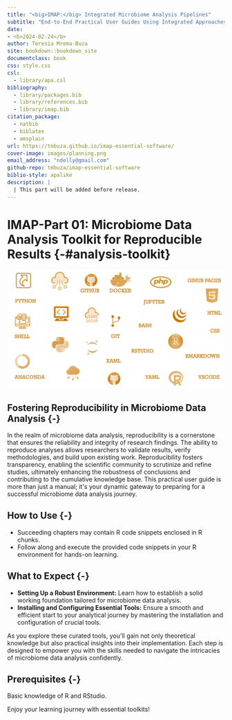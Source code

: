 ```yaml
--- 
title: "<big>IMAP:</big> Integrated Microbiome Analysis Pipelines"
subtitle: "End-to-End Practical User Guides Using Integrated Approaches"
date:
- <b>2024-02-24</b>
author: Teresia Mrema-Buza
site: bookdown::bookdown_site
documentclass: book
css: style.css
csl: 
  - library/apa.csl
bibliography:
  - library/packages.bib
  - library/references.bib
  - library/imap.bib
citation_package:
  - natbib
  - biblatex
  - amsplain
url: https://tmbuza.github.io/imap-essential-software/
cover-image: images/planning.png
email_address: "ndelly@gmail.com"
github-repo: tmbuza/imap-essential-software
biblio-style: apalike
description: |
  | This part will be added before release.
---
```





<!-- # Google fonts -->
<link rel="preconnect" href="https://fonts.googleapis.com">
<link rel="preconnect" href="https://fonts.gstatic.com" crossorigin>
<link href="https://fonts.googleapis.com/css2?family=Anton" rel="stylesheet">
<link href="https://fonts.googleapis.com/css2?family=Roboto:wght@100;300;400;500;700,900&display=swap" rel="stylesheet">
<link href="https://fonts.googleapis.com/css2?family=Oswald:wght@300;400;700&display=swap" rel="stylesheet">
<link href="https://fonts.googleapis.com/css2?family=Merriweather:wght@300;400;700&display=swap" rel="stylesheet">
<link href="https://fonts.googleapis.com/css2?family=Montserrat:wght@100;200;300;400;700&display=swap" rel="stylesheet">

<!-- # CSS -->
<link rel="stylesheet" href="https://cdnjs.cloudflare.com/ajax/libs/font-awesome/5.15.3/css/all.min.css">
<link rel="stylesheet" href="https://cdnjs.cloudflare.com/ajax/libs/animate.css/4.1.1/animate.min.css">



# **IMAP-Part 01**: Microbiome Data Analysis Toolkit for Reproducible Results {-#analysis-toolkit}

![](images/software.png)

## Fostering Reproducibility in Microbiome Data Analysis {-}

In the realm of microbiome data analysis, reproducibility is a cornerstone that ensures the reliability and integrity of research findings. The ability to reproduce analyses allows researchers to validate results, verify methodologies, and build upon existing work. Reproducibility fosters transparency, enabling the scientific community to scrutinize and refine studies, ultimately enhancing the robustness of conclusions and contributing to the cumulative knowledge base. This practical user guide is more than just a manual; it's your dynamic gateway to preparing for a successful microbiome data analysis journey.

## How to Use {-}
- Succeeding chapters may contain R code snippets enclosed in R chunks.
- Follow along and execute the provided code snippets in your R environment for hands-on learning.

## What to Expect {-}
- **Setting Up a Robust Environment:** Learn how to establish a solid working foundation tailored for microbiome data analysis.
- **Installing and Configuring Essential Tools:** Ensure a smooth and efficient start to your analytical journey by mastering the installation and configuration of crucial tools.

As you explore these curated tools, you'll gain not only theoretical knowledge but also practical insights into their implementation. Each step is designed to empower you with the skills needed to navigate the intricacies of microbiome data analysis confidently.

## Prerequisites {-}
Basic knowledge of R and RStudio.

Enjoy your learning journey with essential toolkits!
